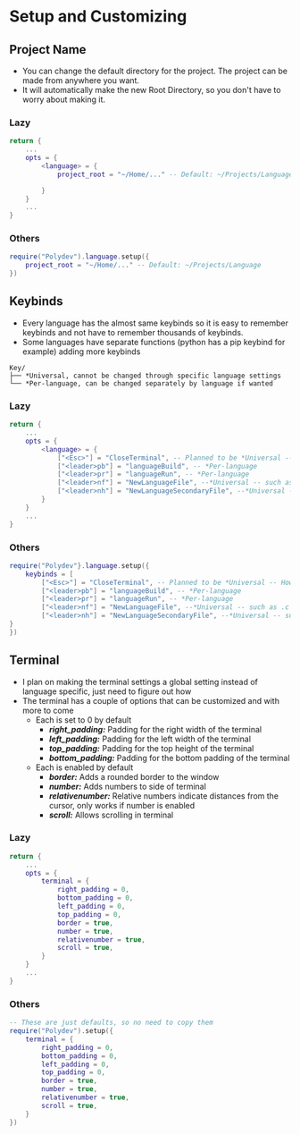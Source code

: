 # Setup and Customizing

## Project Name
* You can change the default directory for the project. The project can be made from anywhere you want.
* It will automatically make the new Root Directory, so you don't have to worry about making it.

### Lazy
```lua
return {
    ...
    opts = {
        <language> = {
            project_root = "~/Home/..." -- Default: ~/Projects/Language

        }
    }
    ...
}
```

### Others
```lua
require("Polydev").language.setup({
    project_root = "~/Home/..." -- Default: ~/Projects/Language
})
```

## Keybinds
* Every language has the almost same keybinds so it is easy to remember keybinds and not have to remember thousands of keybinds.
* Some languages have separate functions (python has a pip keybind for example) adding more keybinds

```
Key/
├── *Universal, cannot be changed through specific language settings
└── *Per-language, can be changed separately by language if wanted
```

### Lazy
```lua
return {
    ...
    opts = {
        <language> = {
            ["<Esc>"] = "CloseTerminal", -- Planned to be *Universal -- However can be changed per language for now 
            ["<leader>pb"] = "languageBuild", -- *Per-language
            ["<leader>pr"] = "languageRun", -- *Per-language
            ["<leader>nf"] = "NewLanguageFile", --*Universal -- such as .c files
            ["<leader>nh"] = "NewLanguageSecondaryFile", --*Universal -- such as .h files
        }
    }
    ...
}
```

### Others
```lua
require("Polydev"}.language.setup({
    keybinds = [
        ["<Esc>"] = "CloseTerminal", -- Planned to be *Universal -- However can be changed per language for now 
        ["<leader>pb"] = "languageBuild", -- *Per-language
        ["<leader>pr"] = "languageRun", -- *Per-language
        ["<leader>nf"] = "NewLanguageFile", --*Universal -- such as .c files
        ["<leader>nh"] = "NewLanguageSecondaryFile", --*Universal -- such as .h files
}
})
```

## Terminal
* I plan on making the terminal settings a global setting instead of language specific, just need to figure out how
* The terminal has a couple of options that can be customized and with more to come
    - Each is set to 0 by default
        * **_right_padding:_** Padding for the right width of the terminal
        * **_left_padding:_** Padding for the left width of the terminal
        * **_top_padding:_** Padding for the top height of the terminal
        * **_bottom_padding:_** Padding for the bottom padding of the terminal
    - Each is enabled by default
        * **_border:_** Adds a rounded border to the window
        * **_number:_** Adds numbers to side of terminal
        * **_relativenumber:_** Relative numbers indicate distances from the cursor, only works if number is enabled
        * **_scroll:_** Allows scrolling in terminal

### Lazy
```lua
return {
    ...
    opts = {
        terminal = {
            right_padding = 0,
            bottom_padding = 0,
            left_padding = 0,
            top_padding = 0,
            border = true,
            number = true,
            relativenumber = true,
            scroll = true,
        }
    }
    ...
}
```

### Others

```lua
-- These are just defaults, so no need to copy them
require("Polydev").setup({
    terminal = {
        right_padding = 0,
        bottom_padding = 0,
        left_padding = 0,
        top_padding = 0,
        border = true,
        number = true,
        relativenumber = true,
        scroll = true,
    }
})
```
